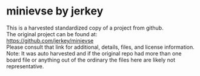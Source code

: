 
# minievse by jerkey  
This is a harvested standardized copy of a project from github.  
The original project can be found at:  
https://github.com/jerkey/minievse  
Please consult that link for additional, details, files, and license information.  
Note: It was auto harvested and if the original repo had more than one board file or anything out of the ordinary the files here are likely not representative.  
    